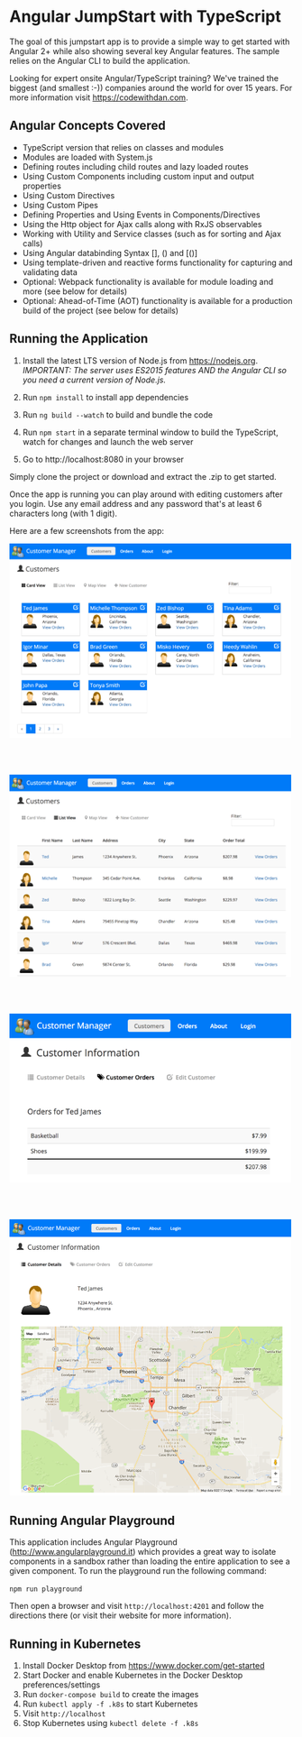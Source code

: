 # Angular JumpStart with TypeScript

The goal of this jumpstart app is to provide
a simple way to get started with Angular 2+ while also showing several key Angular features. The sample
relies on the Angular CLI to build the application.

Looking for expert onsite Angular/TypeScript training? We've trained the biggest (and smallest :-)) companies around the world for over 15 years. For more information visit https://codewithdan.com.

## Angular Concepts Covered

* TypeScript version that relies on classes and modules
* Modules are loaded with System.js
* Defining routes including child routes and lazy loaded routes
* Using Custom Components including custom input and output properties
* Using Custom Directives
* Using Custom Pipes
* Defining Properties and Using Events in Components/Directives
* Using the Http object for Ajax calls along with RxJS observables
* Working with Utility and Service classes (such as for sorting and Ajax calls)
* Using Angular databinding Syntax [], () and [()]
* Using template-driven and reactive forms functionality for capturing and validating data
* Optional: Webpack functionality is available for module loading and more (see below for details)
* Optional: Ahead-of-Time (AOT) functionality is available for a production build of the project (see below for details)

## Running the Application

1. Install the latest LTS version of Node.js from https://nodejs.org. *IMPORTANT: The server uses ES2015 features AND the Angular CLI so you need a current version of Node.js.*

1. Run `npm install` to install app dependencies

1. Run `ng build --watch` to build and bundle the code

1. Run `npm start` in a separate terminal window to build the TypeScript, watch for changes and launch the web server

1. Go to http://localhost:8080 in your browser 

Simply clone the project or download and extract the .zip to get started. 

Once the app is running you can play around with editing customers after you login. Use any email address and any password that's at least 6 characters long (with 1 digit).

Here are a few screenshots from the app:

<img width="500" src="src/assets/images/screenshots/cards.png" border="0" />

<br /><br />

<img width="500" src="src/assets/images/screenshots/grid.png" border="0" />

<br /><br />

<img width="500" src="src/assets/images/screenshots/orders.png" border="0" />

<br /><br />

<img width="500" src="src/assets/images/screenshots/details.png" border="0" />

## Running Angular Playground

This application includes Angular Playground (http://www.angularplayground.it) which provides a great way to isolate components in a sandbox rather than loading the 
entire application to see a given component. To run the playground run the following command:

`npm run playground`

Then open a browser and visit `http://localhost:4201` and follow the directions there (or visit their website for more information).

## Running in Kubernetes

1. Install Docker Desktop from https://www.docker.com/get-started
1. Start Docker and enable Kubernetes in the Docker Desktop preferences/settings
1. Run `docker-compose build` to create the images
1. Run `kubectl apply -f .k8s` to start Kubernetes
1. Visit `http://localhost`
1. Stop Kubernetes using `kubectl delete -f .k8s`



